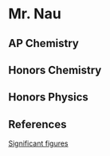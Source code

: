 # Mr. Nau

## AP Chemistry

## Honors Chemistry

## Honors Physics

## References
[Significant figures](chem/sigfigs.html)
